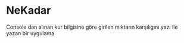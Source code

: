 # NeKadar
Console dan alınan kur bilgisine göre girilen miktarın karşılıgını yazı ile yazan bir uygulama
